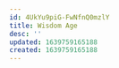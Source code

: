 ```yaml
---
id: 4UkYu9piG-FwNfnQ0mzlY
title: Wisdom Age
desc: ''
updated: 1639759165188
created: 1639759165188
---
```


